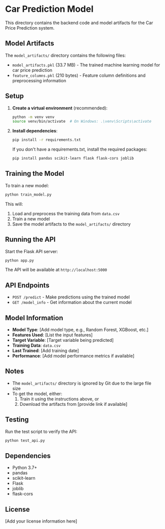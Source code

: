 # Car Prediction Model

This directory contains the backend code and model artifacts for the Car Price Prediction system.

## Model Artifacts

The `model_artifacts/` directory contains the following files:

- `model_artifacts.pkl` (33.7 MB) - The trained machine learning model for car price prediction
- `feature_columns.pkl` (210 bytes) - Feature column definitions and preprocessing information

## Setup

1. **Create a virtual environment** (recommended):
   ```bash
   python -m venv venv
   source venv/bin/activate  # On Windows: .\venv\Scripts\activate
   ```

2. **Install dependencies**:
   ```bash
   pip install -r requirements.txt
   ```
   
   If you don't have a requirements.txt, install the required packages:
   ```bash
   pip install pandas scikit-learn flask flask-cors joblib
   ```

## Training the Model

To train a new model:

```bash
python train_model.py
```

This will:
1. Load and preprocess the training data from `data.csv`
2. Train a new model
3. Save the model artifacts to the `model_artifacts/` directory

## Running the API

Start the Flask API server:

```bash
python app.py
```

The API will be available at `http://localhost:5000`

## API Endpoints

- `POST /predict` - Make predictions using the trained model
- `GET /model_info` - Get information about the current model

## Model Information

- **Model Type**: [Add model type, e.g., Random Forest, XGBoost, etc.]
- **Features Used**: [List the input features]
- **Target Variable**: [Target variable being predicted]
- **Training Data**: `data.csv`
- **Last Trained**: [Add training date]
- **Performance**: [Add model performance metrics if available]

## Notes

- The `model_artifacts/` directory is ignored by Git due to the large file size
- To get the model, either:
  1. Train it using the instructions above, or
  2. Download the artifacts from [provide link if available]

## Testing

Run the test script to verify the API:

```bash
python test_api.py
```

## Dependencies

- Python 3.7+
- pandas
- scikit-learn
- Flask
- joblib
- flask-cors

## License

[Add your license information here]
